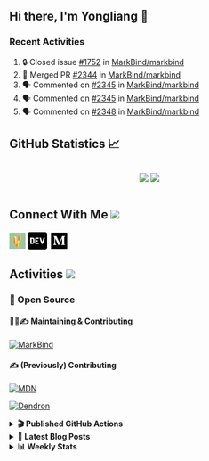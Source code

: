 ## Hi there, I'm Yongliang 👋

### Recent Activities

<!--START_SECTION:activity-->
1. 🔒 Closed issue [#1752](https://github.com/MarkBind/markbind/issues/1752) in [MarkBind/markbind](https://github.com/MarkBind/markbind)
2. 🎉 Merged PR [#2344](https://github.com/MarkBind/markbind/pull/2344) in [MarkBind/markbind](https://github.com/MarkBind/markbind)
3. 🗣 Commented on [#2345](https://github.com/MarkBind/markbind/pull/2345#issuecomment-1666389875) in [MarkBind/markbind](https://github.com/MarkBind/markbind)
4. 🗣 Commented on [#2345](https://github.com/MarkBind/markbind/pull/2345#issuecomment-1665796696) in [MarkBind/markbind](https://github.com/MarkBind/markbind)
5. 🗣 Commented on [#2348](https://github.com/MarkBind/markbind/pull/2348#issuecomment-1663969719) in [MarkBind/markbind](https://github.com/MarkBind/markbind)
<!--END_SECTION:activity-->

## GitHub Statistics :chart_with_upwards_trend:
<div align="center">
<div style="display: flex; align-items: center; justify-content: center;">

[![](https://github-readme-stats-tlylt.vercel.app/api?username=tlylt&show_icons=true&theme=tokyonight&hide_border=true&locale=en)](https://github.com/tlylt)
[![](https://github-readme-streak-stats.herokuapp.com/?user=tlylt&theme=tokyonight&hide_border=true)](https://github.com/tlylt)
</div>
</div>

## Connect With Me <img src="https://media.giphy.com/media/2wh5K5yE3ulp3xgYcG/giphy-downsized.gif" width="30">

<a href="https://www.yongliangliu.com/" target="_blank"><img align="center" src="static/site-icon.png" alt="yongliangliu.com" height="29" width="29" /></a>
<a href="https://dev.to/tlylt" target="_blank"><img align="center" src="static/dev-badge.svg" alt="dev.to/tlylt" height="35" width="35" /></a>
<a href="https://tlylt.medium.com" target="_blank"><img align="center" src="static/medium.png" alt="tlylt.medium.com" height="35" width="35" /></a>

## Activities <img src="https://media.giphy.com/media/WUlplcMpOCEmTGBtBW/giphy.gif" width="30">

### 🔭 Open Source

#### 👷‍♂️✍️ Maintaining & Contributing
[![MarkBind](https://github-readme-stats-tlylt.vercel.app/api/pin/?username=markbind&repo=markbind)](https://github.com/MarkBind/markbind)

#### ✍️ (Previously) Contributing
[![MDN](https://github-readme-stats-tlylt.vercel.app/api/pin/?username=mdn&repo=content)](https://github.com/mdn/content/issues?q=is%3Aopen+involves%3A%40me+sort%3Aupdated-desc)

[![Dendron](https://github-readme-stats-tlylt.vercel.app/api/pin/?username=dendronhq&repo=dendron)](https://github.com/dendronhq/dendron/issues?q=is%3Aopen+involves%3A%40me+sort%3Aupdated-desc)

<details>
<summary> <b>🎬 Published GitHub Actions </b> </summary>

[![install-graphviz](https://github-readme-stats-tlylt.vercel.app/api/pin/?username=tlylt&repo=install-graphviz)](https://github.com/tlylt/install-graphviz)

[![reposense-action](https://github-readme-stats-tlylt.vercel.app/api/pin/?username=tlylt&repo=reposense-action)](https://github.com/tlylt/reposense-action)

[![markbin-action](https://github-readme-stats-tlylt.vercel.app/api/pin/?username=markbind&repo=markbind-action)](https://github.com/MarkBind/markbind-action)

</details>

<details>
<summary> <b>📕 Latest Blog Posts</b> </summary>

<!-- BLOG-POST-LIST:START -->
- [Deploy a ChatGPT API Server in no time](https://www.yongliangliu.com/blog/chatgpt-nextjs-server/)
- [Creating a regex-based Markdown parser in TypeScript](https://www.yongliangliu.com/blog/rmark/)
- [Create VSCode Snippets for Markdown Blog Workflows](https://www.yongliangliu.com/blog/vscode-snippets/)
- [Brag Doc 2023](https://www.yongliangliu.com/blog/brag-doc-2023/)
- [My Journey into Open Source](https://www.yongliangliu.com/blog/my-journey-into-open-source/)
<!-- BLOG-POST-LIST:END -->

</details>

<details>
<summary> <b>📊 Weekly Stats</b> </summary>

<!--START_SECTION:waka-->
![Code Time](http://img.shields.io/badge/Code%20Time-1%2C099%20hrs-blue)

**🐱 My GitHub Data** 

> 📦 641.2 kB Used in GitHub's Storage 
 > 
> 🏆 1,345 Contributions in the Year 2023
 > 
> 🚫 Not Opted to Hire
 > 
> 📜 174 Public Repositories 
 > 
> 🔑 40 Private Repositories 
 > 
**I'm an Early 🐤** 

```text
🌞 Morning                3865 commits        ███████░░░░░░░░░░░░░░░░░░   29.27 % 
🌆 Daytime                3553 commits        ███████░░░░░░░░░░░░░░░░░░   26.91 % 
🌃 Evening                4901 commits        █████████░░░░░░░░░░░░░░░░   37.12 % 
🌙 Night                  884 commits         ██░░░░░░░░░░░░░░░░░░░░░░░   06.70 % 
```
📅 **I'm Most Productive on Wednesday** 

```text
Monday                   1728 commits        ███░░░░░░░░░░░░░░░░░░░░░░   13.09 % 
Tuesday                  1915 commits        ████░░░░░░░░░░░░░░░░░░░░░   14.50 % 
Wednesday                2142 commits        ████░░░░░░░░░░░░░░░░░░░░░   16.22 % 
Thursday                 1666 commits        ███░░░░░░░░░░░░░░░░░░░░░░   12.62 % 
Friday                   1693 commits        ███░░░░░░░░░░░░░░░░░░░░░░   12.82 % 
Saturday                 2013 commits        ████░░░░░░░░░░░░░░░░░░░░░   15.25 % 
Sunday                   2046 commits        ████░░░░░░░░░░░░░░░░░░░░░   15.50 % 
```


📊 **This Week I Spent My Time On** 

```text
🕑︎ Time Zone: Asia/Singapore

💬 Programming Languages: 
Markdown                 2 hrs 35 mins       █████████████████░░░░░░░░   68.00 % 
Python                   30 mins             ███░░░░░░░░░░░░░░░░░░░░░░   13.39 % 
TOML                     17 mins             ██░░░░░░░░░░░░░░░░░░░░░░░   07.76 % 
TypeScript               8 mins              █░░░░░░░░░░░░░░░░░░░░░░░░   03.58 % 
JSON                     6 mins              █░░░░░░░░░░░░░░░░░░░░░░░░   02.87 % 
```


 Last Updated on 06/08/2023 00:47:07 UTC
<!--END_SECTION:waka-->

</details>
